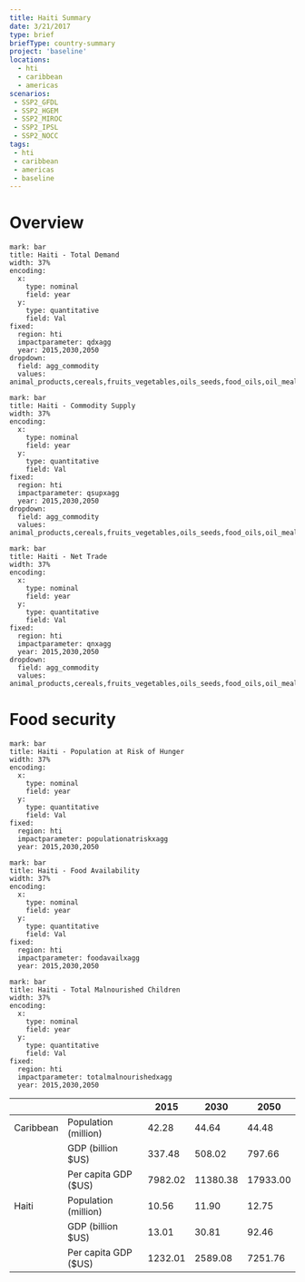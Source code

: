 ```yaml
---
title: Haiti Summary
date: 3/21/2017
type: brief
briefType: country-summary
project: 'baseline'
locations:
  - hti
  - caribbean
  - americas
scenarios:
 - SSP2_GFDL
 - SSP2_HGEM
 - SSP2_MIROC
 - SSP2_IPSL
 - SSP2_NOCC
tags:
 - hti
 - caribbean
 - americas
 - baseline
---
```

# Overview 

```chart
mark: bar
title: Haiti - Total Demand
width: 37%
encoding:
  x:
    type: nominal
    field: year
  y:
    type: quantitative
    field: Val
fixed:
  region: hti
  impactparameter: qdxagg
  year: 2015,2030,2050
dropdown:
  field: agg_commodity
  values: animal_products,cereals,fruits_vegetables,oils_seeds,food_oils,oil_meals,other,pulses,roots_tubers,sugar
```

```chart
mark: bar
title: Haiti - Commodity Supply
width: 37%
encoding:
  x:
    type: nominal
    field: year
  y:
    type: quantitative
    field: Val
fixed:
  region: hti
  impactparameter: qsupxagg
  year: 2015,2030,2050
dropdown:
  field: agg_commodity
  values: animal_products,cereals,fruits_vegetables,oils_seeds,food_oils,oil_meals,other,pulses,roots_tubers,sugar
```

```chart
mark: bar
title: Haiti - Net Trade
width: 37%
encoding:
  x:
    type: nominal
    field: year
  y:
    type: quantitative
    field: Val
fixed:
  region: hti
  impactparameter: qnxagg
  year: 2015,2030,2050
dropdown:
  field: agg_commodity
  values: animal_products,cereals,fruits_vegetables,oils_seeds,food_oils,oil_meals,other,pulses,roots_tubers,sugar
```

# Food security

```chart
mark: bar
title: Haiti - Population at Risk of Hunger
width: 37%
encoding:
  x:
    type: nominal
    field: year
  y:
    type: quantitative
    field: Val
fixed:
  region: hti
  impactparameter: populationatriskxagg
  year: 2015,2030,2050
```

```chart
mark: bar
title: Haiti - Food Availability
width: 37%
encoding:
  x:
    type: nominal
    field: year
  y:
    type: quantitative
    field: Val
fixed:
  region: hti
  impactparameter: foodavailxagg
  year: 2015,2030,2050
```

```chart
mark: bar
title: Haiti - Total Malnourished Children
width: 37%
encoding:
  x:
    type: nominal
    field: year
  y:
    type: quantitative
    field: Val
fixed:
  region: hti
  impactparameter: totalmalnourishedxagg
  year: 2015,2030,2050
```

|   |   | 2015 | 2030 | 2050 |
|---|---|---|---|---|
| Caribbean | Population (million) | 42.28 | 44.64 | 44.48 |
|  | GDP (billion $US) | 337.48 | 508.02 | 797.66 |
|  | Per capita GDP ($US) | 7982.02 | 11380.38 | 17933.00 |
| Haiti | Population (million) | 10.56 | 11.90 | 12.75 |
|  | GDP (billion $US) | 13.01 | 30.81 | 92.46 |
|  | Per capita GDP ($US) | 1232.01| 2589.08| 7251.76|